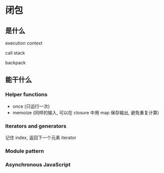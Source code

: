 # 闭包

## 是什么

execution context

call stack

backpack


## 能干什么

### Helper functions
- once (只运行一次)
- memoize (同样的输入, 可以在 closure 中用 map 保存输出, 避免重复计算)

### Iterators and generators
记住 index, 返回下一个元素  iterator

### Module pattern

### Asynchronous JavaScript
